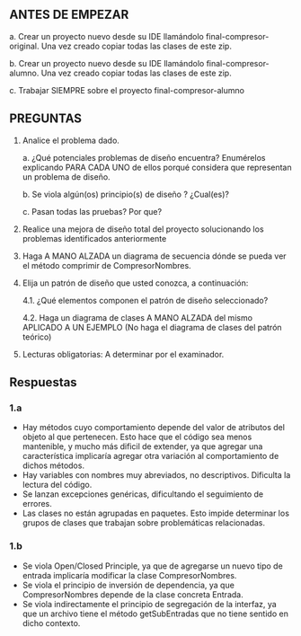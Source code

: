 ## ANTES DE EMPEZAR 

a. Crear un proyecto nuevo desde su IDE llamándolo final-compresor-original.
  Una vez creado copiar todas las clases de este zip.

b. Crear un proyecto nuevo desde su IDE llamándolo final-compresor-alumno.
  Una vez creado copiar todas las clases de este zip.
  
c. Trabajar SIEMPRE sobre el proyecto final-compresor-alumno

## PREGUNTAS

1. Analice el problema dado.

    a. ¿Qué potenciales problemas de diseño encuentra? Enumérelos explicando PARA CADA UNO de ellos porqué   considera que representan un problema de diseño.

    b. Se viola algún(os) principio(s) de diseño ? ¿Cual(es)?

    c. Pasan todas las pruebas? Por que?

2. Realice una mejora de diseño total del proyecto solucionando los problemas identificados anteriormente

3. Haga A MANO ALZADA un diagrama de secuencia dónde se pueda ver el método comprimir de CompresorNombres.

4. Elija un patrón de diseño que usted conozca, a continuación:

    4.1. ¿Qué elementos componen el patrón de diseño seleccionado?

    4.2. Haga un diagrama de clases A MANO ALZADA del mismo APLICADO A UN EJEMPLO (No haga el diagrama de clases del patrón teórico)

5. Lecturas obligatorias: A determinar por el examinador.


## Respuestas

### 1.a

- Hay métodos cuyo comportamiento depende del valor de atributos del objeto al que pertenecen. Esto hace que el código sea menos mantenible, y mucho
más dificil de extender, ya que agregar una característica implicaría agregar otra variación al comportamiento de dichos métodos.
- Hay variables con nombres muy abreviados, no descriptivos. Dificulta la lectura del código.
- Se lanzan excepciones genéricas, dificultando el seguimiento de errores.
- Las clases no están agrupadas en paquetes. Esto impide determinar los grupos de clases que trabajan sobre problemáticas relacionadas.

### 1.b
- Se viola Open/Closed Principle, ya que de agregarse un nuevo tipo de entrada implicaría modificar la clase CompresorNombres.
- Se viola el principio de inversión de dependencia, ya que CompresorNombres depende de la clase concreta Entrada.
- Se viola indirectamente el principio de segregación de la interfaz, ya que un archivo tiene el método getSubEntradas que no tiene sentido en dicho contexto.
